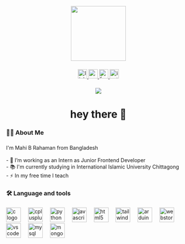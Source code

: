 <div align="center">
  <img height="150" src="https://scontent.fcgp17-1.fna.fbcdn.net/v/t39.30808-6/375673855_1056036162226064_5438541293751596550_n.jpg?_nc_cat=106&ccb=1-7&_nc_sid=6ee11a&_nc_ohc=taXrQ0iTmY0Q7kNvgF_sLzu&_nc_oc=Adj7sxZM0N8Vt5_7ajrymf5GMsGOL4AHG9PSp3ZwggrDazx0CG_-Z00LFtUkfj9eow4&_nc_zt=23&_nc_ht=scontent.fcgp17-1.fna&_nc_gid=ANcumfJi3ia1ubkghwP8QDY&oh=00_AYFMa397nrFx5k9PcPVMaMMvXWPyoJd-WKLPSlULxnRrFA&oe=67D7947B"  />
</div>

###

<div align="center">
  <a href="https://www.linkedin.com/in/mahi-b-rahaman-99585a331/" target="_blank">
    <img src="https://img.shields.io/static/v1?message=LinkedIn&logo=linkedin&label=&color=0077B5&logoColor=white&labelColor=&style=for-the-badge" height="25" alt="linkedin logo />
  </a>
  <a href="mailto:mahirahaman298@gmail.com?subject=Hello&body=I%20wanted%20to%20reach%20out%20to%20you." target="_blank">
    <img src="https://img.shields.io/static/v1?message=Gmail&logo=gmail&label=&color=D14836&logoColor=white&labelColor=&style=for-the-badge" height="25" alt="gmail logo"  />
  </a>
  <a href="https://www.facebook.com/PsychoRabbit999/" target="_blank">
    <img src="https://img.shields.io/static/v1?message=Facebook&logo=facebook&label=&color=1877F2&logoColor=white&labelColor=&style=for-the-badge" height="25" alt="facebook logo"  />
  </a>
  <a href="https://www.instagram.com/mahi_b_rahaman0_0/" target="_blank">
    <img src="https://img.shields.io/static/v1?message=Instagram&logo=instagram&label=&color=E4405F&logoColor=white&labelColor=&style=for-the-badge" height="25" alt="instagram logo"  />
  </a>
</div>

###

<div align="center">
  <img src="https://visitor-badge.laobi.icu/badge?page_id=PsychoRabbit99.PsychoRabbit99&"  />
</div>

###

<h1 align="center">hey there 👋</h1>

###

<h3 align="left">👩‍💻  About Me</h3>

###

<p align="left">I'm Mahi B Rahaman from Bangladesh<br><br>- 🔭 I’m working as an Intern  as Junior Frontend Developer<br>- 📚 I'm currently studying in International Islamic University Chittagong<br>- ⚡ In my free time I teach</p>

###

<h3 align="left">🛠 Language and tools</h3>

###

<div align="left">
  <img src="https://cdn.jsdelivr.net/gh/devicons/devicon/icons/c/c-original.svg" height="40" alt="c logo"  />
  <img width="12" />
  <img src="https://cdn.jsdelivr.net/gh/devicons/devicon/icons/cplusplus/cplusplus-original.svg" height="40" alt="cplusplus logo"  />
  <img width="12" />
  <img src="https://cdn.jsdelivr.net/gh/devicons/devicon/icons/python/python-original.svg" height="40" alt="python logo"  />
  <img width="12" />
  <img src="https://cdn.jsdelivr.net/gh/devicons/devicon/icons/javascript/javascript-original.svg" height="40" alt="javascript logo"  />
  <img width="12" />
  <img src="https://cdn.jsdelivr.net/gh/devicons/devicon/icons/html5/html5-original.svg" height="40" alt="html5 logo"  />
  <img width="12" />
  <img src="https://cdn.jsdelivr.net/gh/devicons/devicon/icons/tailwindcss/tailwindcss-original-wordmark.svg" height="40" alt="tailwindcss logo"  />
  <img width="12" />
  <img src="https://cdn.jsdelivr.net/gh/devicons/devicon/icons/arduino/arduino-original.svg" height="40" alt="arduino logo"  />
  <img width="12" />
  <img src="https://cdn.jsdelivr.net/gh/devicons/devicon/icons/webstorm/webstorm-original.svg" height="40" alt="webstorm logo"  />
  <img width="12" />
  <img src="https://cdn.jsdelivr.net/gh/devicons/devicon/icons/vscode/vscode-original.svg" height="40" alt="vscode logo"  />
  <img width="12" />
  <img src="https://cdn.jsdelivr.net/gh/devicons/devicon/icons/mysql/mysql-original.svg" height="40" alt="mysql logo"  />
  <img width="12" />
  <img src="https://cdn.jsdelivr.net/gh/devicons/devicon/icons/mongodb/mongodb-original.svg" height="40" alt="mongodb logo"  />
</div>

###
